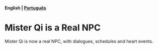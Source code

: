 #### English | [Português](./README-PT.md)

# Mister Qi is a Real NPC
Mister Qi is now a real NPC, with dialogues, schedules and heart events.
